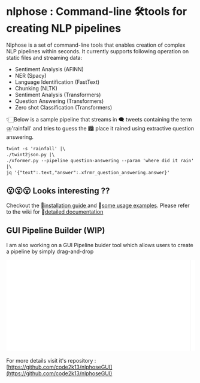 # nlphose : Command-line 🛠️tools for creating NLP pipelines

Nlphose is a set of command-line tools that enables creation of complex NLP pipelines within seconds. 
It currently supports following operation on static files and streaming data:

 

* Sentiment Analysis (AFINN)
* NER (Spacy)
* Language Identification (FastText)
* Chunking (NLTK)
* Sentiment Analysis (Transformers)
* Question Answering (Transformers)
* Zero shot Classification (Transformers)


👇🏻Below is a sample pipeline that streams in 🗨️ tweets containing the term ⛈️'rainfall' and tries to guess the 🏙️ place it rained using extractive question answering.

```shell
twint -s 'rainfall' |\
./twint2json.py |\
./xformer.py --pipeline question-answering --param 'where did it rain' |\
jq '{"text":.text,"answer":.xfrmr_question_answering.answer}'
```

## 😮😮😮 Looks interesting ??

Checkout the 🔗[installation guide ](https://github.com/code2k13/nlphose/wiki/Installing) and 🔎[some usage examples](https://github.com/code2k13/nlphose/wiki/Quickstart). Please refer to the wiki for 📖[detailed documentation](https://github.com/code2k13/nlphose/wiki/Introduction)

## GUI Pipeline Builder (WIP)
I am also working on a GUI Pipeline buider tool which allows users to create a pipeline by simply drag-and-drop

![](https://github.com/code2k13/nlphoseGUI/blob/main/images/drag_drop_nlphose.gif?raw=true)

For more details visit it's repository : [https://github.com/code2k13/nlphoseGUI](https://github.com/code2k13/nlphoseGUI)